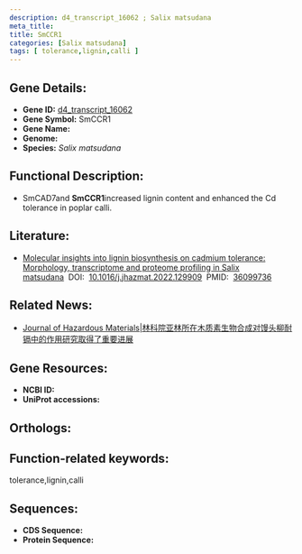 ```yaml
---
description: d4_transcript_16062 ; Salix matsudana
meta_title:
title: SmCCR1
categories: [Salix matsudana]
tags: [ tolerance,lignin,calli ]
---
```


## Gene Details:
- **Gene ID:**	[d4_transcript_16062]()
- **Gene Symbol:** SmCCR1
- **Gene Name:** 
- **Genome:** []()
- **Species:** *Salix matsudana*

## Functional Description:
   - SmCAD7and **SmCCR1**increased lignin content and enhanced the Cd tolerance in poplar calli.

## Literature:
   - [Molecular insights into lignin biosynthesis on cadmium tolerance: Morphology, transcriptome and proteome profiling in Salix matsudana]( https://www.sciencedirect.com/science/article/pii/S0304389422017034#sec0145)&nbsp;&nbsp;DOI:&nbsp;&nbsp;[10.1016/j.jhazmat.2022.129909](https://www.sciencedirect.com/science/article/pii/S0304389422017034#sec0145)&nbsp;&nbsp;PMID:&nbsp;&nbsp;[36099736](https://pubmed.ncbi.nlm.nih.gov/36099736/)

## Related News:
   - [Journal of Hazardous Materials|林科院亚林所在木质素生物合成对馒头柳耐镉中的作用研究取得了重要进展](https://mp.weixin.qq.com/s?__biz=Mzg3MDEwNDEyMg==&mid=2247537900&idx=1&sn=5b676eecd35ff25a1ed1ce48d2f4f67a&chksm=ce90f9b9f9e770af571f564fc2bfe047e14c031a01b80f523f45ebdcc5042285d8c33adc7421&scene=27#wechat_redirect)

## Gene Resources:
- **NCBI ID:** [](https://www.ncbi.nlm.nih.gov/gene/?term=)
- **UniProt accessions:** [](https://www.uniprot.org/uniprotkb//entry)

## Orthologs:


## Function-related keywords:
tolerance,lignin,calli

## Sequences:
- **CDS Sequence:**
- **Protein Sequence:**

